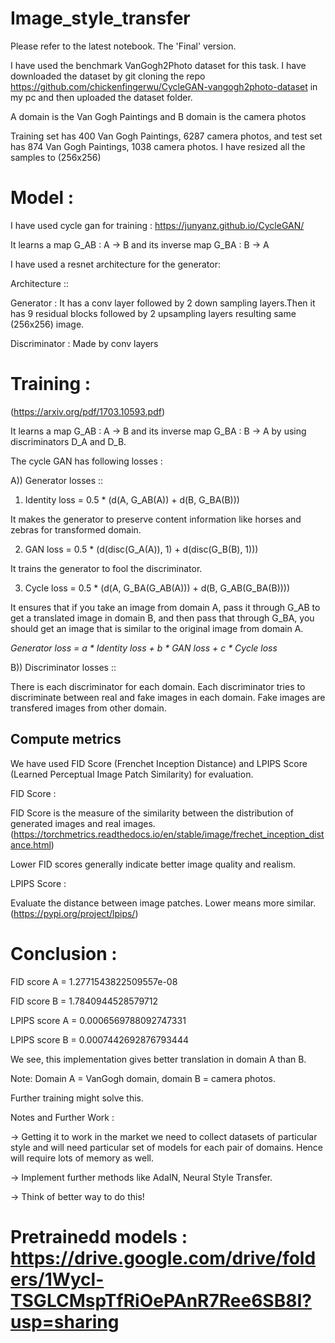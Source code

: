 # Image_style_transfer

Please refer to the latest notebook. The 'Final' version.

I have used the benchmark VanGogh2Photo dataset for this task.
I have downloaded the dataset by git cloning the repo https://github.com/chickenfingerwu/CycleGAN-vangogh2photo-dataset in my pc and then uploaded the dataset folder.

A domain is the Van Gogh Paintings and B domain is the camera photos

Training set has 400 Van Gogh Paintings, 6287 camera photos, and test set has 874 Van Gogh Paintings, 1038 camera photos.
I have resized all the samples to (256x256)

# Model : 
I have used cycle gan for training : https://junyanz.github.io/CycleGAN/

It learns a map G_AB : A -> B and its inverse map G_BA : B -> A

I have used a resnet architecture for the generator:

Architecture :: 

Generator : 
            It has a conv layer followed by 2 down sampling layers.Then it has 9 residual blocks followed by 2 upsampling layers resulting same (256x256) image.


Discriminator : Made by conv layers

# Training : 

(https://arxiv.org/pdf/1703.10593.pdf)

It learns a map G_AB : A -> B and its inverse map G_BA : B -> A by using discriminators D_A and D_B.

The cycle GAN has following losses :

A)) Generator losses :: 

1) Identity loss = 0.5 * (d(A, G_AB(A)) + d(B, G_BA(B)))

It makes the generator to preserve content information like horses and zebras for transformed domain.

2) GAN loss = 0.5 * (d(disc(G_A(A)), 1) + d(disc(G_B(B), 1)))

It trains the generator to fool the discriminator.

3) Cycle loss = 0.5 * (d(A, G_BA(G_AB(A))) + d(B, G_AB(G_BA(B))))

It ensures that if you take an image from domain A, pass it through G_AB to get a translated image in domain B, and then pass that through G_BA, you should get an image that is similar to the original image from domain A.

*Generator loss = a * Identity loss + b * GAN loss + c * Cycle loss*


B)) Discriminator losses :: 

There is each discriminator for each domain. Each discriminator tries to discriminate between real and fake images in each domain. Fake images are transfered images from other domain.


## Compute metrics

We have used FID Score (Frenchet Inception Distance) and LPIPS Score (Learned Perceptual Image Patch Similarity) for evaluation.

FID Score : 

FID Score is the measure of the similarity between the distribution of generated images and real images. (https://torchmetrics.readthedocs.io/en/stable/image/frechet_inception_distance.html)

Lower FID scores generally indicate better image quality and realism.

LPIPS Score : 

Evaluate the distance between image patches. Lower means more similar.(https://pypi.org/project/lpips/)

# Conclusion :

FID score A = 1.2771543822509557e-08

FID score B = 1.7840944528579712

LPIPS score A = 0.0006569788092747331

LPIPS score B = 0.0007442692876793444


We see, this implementation gives better translation in domain A than B. 

Note: Domain A = VanGogh domain, domain B = camera photos.

Further training might solve this.

Notes and Further Work :

-> Getting it to work in the market we need to collect datasets of particular style and will need particular set of models for each pair of domains. Hence will require lots of memory as well.

-> Implement further methods like AdaIN, Neural Style Transfer.

-> Think of better way to do this!

# Pretrainedd models : https://drive.google.com/drive/folders/1Wycl-TSGLCMspTfRiOePAnR7Ree6SB8I?usp=sharing
